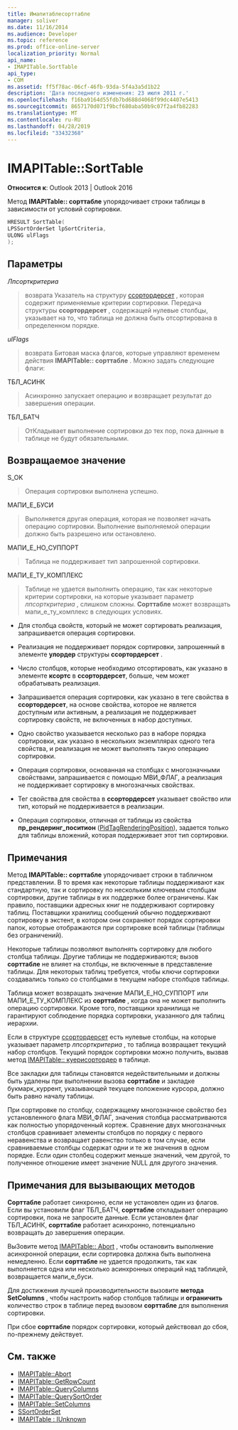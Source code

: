 ```yaml
---
title: Имапитаблесорттабле
manager: soliver
ms.date: 11/16/2014
ms.audience: Developer
ms.topic: reference
ms.prod: office-online-server
localization_priority: Normal
api_name:
- IMAPITable.SortTable
api_type:
- COM
ms.assetid: ff5f78ac-06cf-46fb-93da-5f4a3a5d1b22
description: 'Дата последнего изменения: 23 июля 2011 г.'
ms.openlocfilehash: f16ba9164d55fdb7bd688d4068f99dc4407e5413
ms.sourcegitcommit: 8657170d071f9bcf680aba50b9c07f2a4fb82283
ms.translationtype: MT
ms.contentlocale: ru-RU
ms.lasthandoff: 04/28/2019
ms.locfileid: "33432368"
---
```

# <a name="imapitablesorttable"></a>IMAPITable::SortTable

**Относится к**: Outlook 2013 | Outlook 2016 
  
Метод **IMAPITable:: сорттабле** упорядочивает строки таблицы в зависимости от условий сортировки. 
  
```cpp
HRESULT SortTable(
LPSSortOrderSet lpSortCriteria,
ULONG ulFlags
);
```

## <a name="parameters"></a>Параметры

_Лпсорткритериа_
  
> возврата Указатель на структуру [ссортордерсет](ssortorderset.md) , которая содержит применяемые критерии сортировки. Передача структуры **ссортордерсет** , содержащей нулевые столбцы, указывает на то, что таблица не должна быть отсортирована в определенном порядке. 
    
_ulFlags_
  
> возврата Битовая маска флагов, которые управляют временем действия **IMAPITable:: сорттабле** . Можно задать следующие флаги: 
    
ТБЛ_АСИНК 
  
> Асинхронно запускает операцию и возвращает результат до завершения операции.
    
ТБЛ_БАТЧ 
  
> ОтКладывает выполнение сортировки до тех пор, пока данные в таблице не будут обязательными.
    
## <a name="return-value"></a>Возвращаемое значение

S_OK 
  
> Операция сортировки выполнена успешно.
    
МАПИ_Е_БУСИ 
  
> Выполняется другая операция, которая не позволяет начать операцию сортировки. Выполнение выполняемой операции должно быть разрешено или остановлено.
    
МАПИ_Е_НО_СУППОРТ 
  
> Таблица не поддерживает тип запрошенной сортировки.
    
МАПИ_Е_ТУ_КОМПЛЕКС 
  
> Таблице не удается выполнить операцию, так как некоторые критерии сортировки, на которые указывает параметр _лпсорткритериа_ , слишком сложны. **Сорттабле** может возвращать мапи_е_ту_комплекс в следующих условиях. 
    
   - Для столбца свойств, который не может сортировать реализация, запрашивается операция сортировки.
    
   - Реализация не поддерживает порядок сортировки, запрошенный в элементе **улордер** структуры **ссортордерсет** . 
    
   - Число столбцов, которые необходимо отсортировать, как указано в элементе **ксортс** в **ссортордерсет**, больше, чем может обрабатывать реализация.
    
   - Запрашивается операция сортировки, как указано в теге свойства в **ссортордерсет**, на основе свойства, которое не является доступным или активным, а реализация не поддерживает сортировку свойств, не включенных в набор доступных.
    
   - Одно свойство указывается несколько раз в наборе порядка сортировки, как указано в нескольких экземплярах одного тега свойства, и реализация не может выполнять такую операцию сортировки.
    
   - Операция сортировки, основанная на столбцах с многозначными свойствами, запрашивается с помощью МВИ_ФЛАГ, а реализация не поддерживает сортировку в многозначных свойствах. 
    
   - Тег свойства для свойства в **ссортордерсет** указывает свойство или тип, который не поддерживается в реализации. 
    
   - Операция сортировки, отличная от таблицы из свойства **пр_рендеринг_поситион** ([PidTagRenderingPosition](pidtagrenderingposition-canonical-property.md)), задается только для таблицы вложений, которая поддерживает этот тип сортировки.
    
## <a name="remarks"></a>Примечания

Метод **IMAPITable:: сорттабле** упорядочивает строки в табличном представлении. В то время как некоторые таблицы поддерживают как стандартную, так и сортировку по нескольким ключевым столбцам сортировки, другие таблицы в их поддержке более ограничены. Как правило, поставщики адресных книг не поддерживают сортировку таблиц. Поставщики хранилищ сообщений обычно поддерживают сортировку в экстент, в котором они сохраняют порядок сортировки папок, которые отображаются при сортировке всей таблицы (таблицы без ограничений). 
  
Некоторые таблицы позволяют выполнять сортировку для любого столбца таблицы. Другие таблицы не поддерживаются; вызов **сорттабле** не влияет на столбцы, не включенные в представление таблицы. Для некоторых таблиц требуется, чтобы ключи сортировки создавались только со столбцами в текущем наборе столбцов таблицы. 
  
Таблица может возвращать значение МАПИ_Е_НО_СУППОРТ или МАПИ_Е_ТУ_КОМПЛЕКС из **сорттабле** , когда она не может выполнить операцию сортировки. Кроме того, поставщики хранилища не гарантируют соблюдение порядка сортировки, указанного для таблиц иерархии. 
  
Если в структуре [ссортордерсет](ssortorderset.md) есть нулевые столбцы, на которые указывает параметр _лпсорткритериа_ , то таблица возвращает текущий набор столбцов. Текущий порядок сортировки можно получить, вызвав метод [IMAPITable:: куерисортордер](imapitable-querysortorder.md) в таблице. 
  
Все закладки для таблицы становятся недействительными и должны быть удалены при выполнении вызова **сорттабле** и закладке букмарк_куррент, указывающей текущее положение курсора, должно быть равно началу таблицы. 
  
При сортировке по столбцу, содержащему многозначное свойство без установленного флага МВИ_ФЛАГ, значения столбца рассматриваются как полностью упорядоченный кортеж. Сравнение двух многозначных столбцов сравнивает элементы столбцов по порядку с первого неравенства и возвращает равенство только в том случае, если сравниваемые столбцы содержат одни и те же значения в одном порядке. Если один столбец содержит меньше значений, чем другой, то полученное отношение имеет значение NULL для другого значения.
  
## <a name="notes-to-callers"></a>Примечания для вызывающих методов

**Сорттабле** работает синхронно, если не установлен один из флагов. Если вы установили флаг ТБЛ_БАТЧ, **сорттабле** откладывает операцию сортировки, пока не запросите данные. Если установлен флаг ТБЛ_АСИНК, **сорттабле** работает асинхронно, потенциально возвращать до завершения операции. 
  
ВыЗовите метод [IMAPITable:: Abort](imapitable-abort.md) , чтобы остановить выполнение асинхронной операции, если сортировка должна быть выполнена немедленно. Если **сорттабле** не удается продолжить, так как выполняется одна или несколько асинхронных операций над таблицей, возвращается мапи_е_буси. 
  
Для достижения лучшей производительности вызовите **метода SetColumns** , чтобы настроить набор столбцов таблицы и **ограничить** количество строк в таблице перед вызовом **сорттабле** для выполнения сортировки. 
  
При сбое **сорттабле** порядок сортировки, который действовал до сбоя, по-прежнему действует. 
  
## <a name="see-also"></a>См. также

- [IMAPITable::Abort](imapitable-abort.md)
- [IMAPITable::GetRowCount](imapitable-getrowcount.md)
- [IMAPITable::QueryColumns](imapitable-querycolumns.md)
- [IMAPITable::QuerySortOrder](imapitable-querysortorder.md)
- [IMAPITable::SetColumns](imapitable-setcolumns.md)
- [SSortOrderSet](ssortorderset.md)
- [IMAPITable : IUnknown](imapitableiunknown.md)

